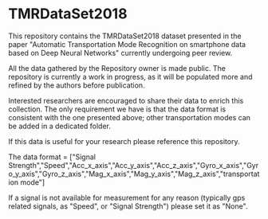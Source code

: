 # TMRDataSet2018

This repository contains the TMRDataSet2018 dataset presented in the paper "Automatic Transportation Mode Recognition on smartphone data based on Deep Neural Networks" currently undergoing peer review. 

All the data gathered by the Repository owner is made public. The repository is currently a work in progress, as it will be populated more and refined by the authors before publication.

Interested researchers are encouraged to share their data to enrich this collection. 
The only requirement we have is that the data format is consistent with the one presented above; other transportation modes can be added in a dedicated folder. 

If this data is useful for your research please reference this repository.

The data format = ["Signal Strength","Speed","Acc_x_axis","Acc_y_axis","Acc_z_axis","Gyro_x_axis","Gyro_y_axis","Gyro_z_axis","Mag_x_axis","Mag_y_axis","Mag_z_axis","transportation mode"]

If a signal is not available for measurement for any reason (typically gps related signals, as "Speed", or "Signal Strength") please set it as "None".
